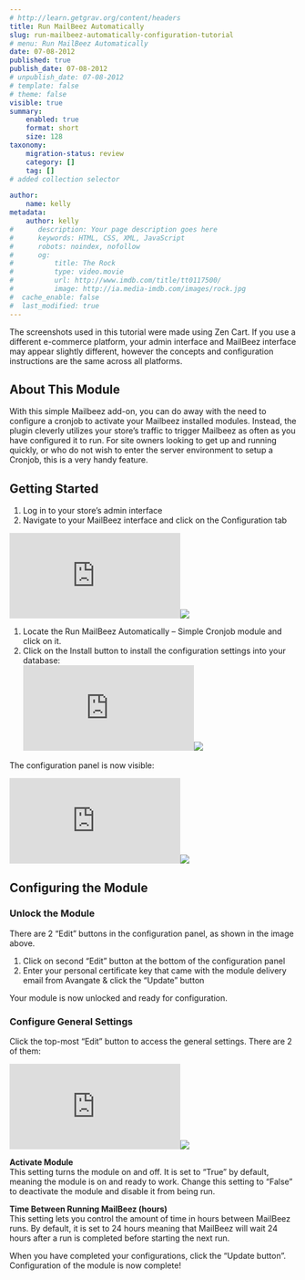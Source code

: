 ```yaml
---
# http://learn.getgrav.org/content/headers
title: Run MailBeez Automatically
slug: run-mailbeez-automatically-configuration-tutorial
# menu: Run MailBeez Automatically
date: 07-08-2012
published: true
publish_date: 07-08-2012
# unpublish_date: 07-08-2012
# template: false
# theme: false
visible: true
summary:
    enabled: true
    format: short
    size: 128
taxonomy:
    migration-status: review
    category: []
    tag: []
# added collection selector

author:
    name: kelly
metadata:
    author: kelly
#      description: Your page description goes here
#      keywords: HTML, CSS, XML, JavaScript
#      robots: noindex, nofollow
#      og:
#          title: The Rock
#          type: video.movie
#          url: http://www.imdb.com/title/tt0117500/
#          image: http://ia.media-imdb.com/images/rock.jpg
#  cache_enable: false
#  last_modified: true
---
```


The screenshots used in this tutorial were made using Zen Cart. If you use a different e-commerce platform, your admin interface and MailBeez interface may appear slightly different, however the concepts and configuration instructions are the same across all platforms.

## About This Module

With this simple Mailbeez add-on, you can do away with the need to configure a cronjob to activate your Mailbeez installed modules. Instead, the plugin cleverly utilizes your store’s traffic to trigger Mailbeez as often as you have configured it to run. For site owners looking to get up and running quickly, or who do not wish to enter the server environment to setup a Cronjob, this is a very handy feature.

## Getting Started

1. Log in to your store’s admin interface
2. Navigate to your MailBeez interface and click on the Configuration tab

[![](http://localhost/wordpress_mailbeez_EOL/wp-content/themes/awake/lib/scripts/timthumb/thumb.php?src=http://www.mailbeez.com/images/doc/common_images/config_tab2.png&w=270&h=175&zc=1&q=100 "Configuration Tab")](http://www.mailbeez.com/images/doc/common_images/config_tab2.png "Configuration Tab")![](http://localhost/wordpress_mailbeez_EOL/wp-content/themes/awake/images/shortcodes/image_shadow.png)

1. Locate the Run MailBeez Automatically – Simple Cronjob module and click on it.
2. Click on the Install button to install the configuration settings into your database:  
[![](http://localhost/wordpress_mailbeez_EOL/wp-content/themes/awake/lib/scripts/timthumb/thumb.php?src=http://www.mailbeez.com/images/doc/configbeez/config_cron_simple/cron_simple_config1.png&w=175&h=179&zc=1&q=100 "Install Configuration Settings into your Database")](http://www.mailbeez.com/images/doc/configbeez/config_cron_simple/cron_simple_config1.png "Install Configuration Settings into your Database")![](http://localhost/wordpress_mailbeez_EOL/wp-content/themes/awake/images/shortcodes/image_shadow.png)

The configuration panel is now visible:

[![](http://localhost/wordpress_mailbeez_EOL/wp-content/themes/awake/lib/scripts/timthumb/thumb.php?src=http://www.mailbeez.com/images/doc/configbeez/config_cron_simple/cron_simple_config2.png&w=175&h=313&zc=1&q=100 "Run MailBeez Automatically Configuration Settings")](http://www.mailbeez.com/images/doc/configbeez/config_cron_simple/cron_simple_config2.png "Run MailBeez Automatically Configuration Settings")![](http://localhost/wordpress_mailbeez_EOL/wp-content/themes/awake/images/shortcodes/image_shadow.png)

## Configuring the Module

### Unlock the Module

There are 2 “Edit” buttons in the configuration panel, as shown in the image above.

1. Click on second “Edit” button at the bottom of the configuration panel
2. Enter your personal certificate key that came with the module delivery email from Avangate & click the “Update” button

Your module is now unlocked and ready for configuration.

### Configure General Settings

Click the top-most “Edit” button to access the general settings. There are 2 of them:

[![](http://localhost/wordpress_mailbeez_EOL/wp-content/themes/awake/lib/scripts/timthumb/thumb.php?src=http://www.mailbeez.com/images/doc/configbeez/config_cron_simple/cron_simple_config3.png&w=175&h=135&zc=1&q=100 "Run MailBeez Automatically General Settings")](http://www.mailbeez.com/images/doc/configbeez/config_cron_simple/cron_simple_config3.png "Run MailBeez Automatically General Settings")![](http://localhost/wordpress_mailbeez_EOL/wp-content/themes/awake/images/shortcodes/image_shadow.png)

**Activate Module**  
 This setting turns the module on and off. It is set to “True” by default, meaning the module is on and ready to work. Change this setting to “False” to deactivate the module and disable it from being run.

**Time Between Running MailBeez (hours)**  
 This setting lets you control the amount of time in hours between MailBeez runs. By default, it is set to 24 hours meaning that MailBeez will wait 24 hours after a run is completed before starting the next run.

When you have completed your configurations, click the “Update button”. Configuration of the module is now complete!

